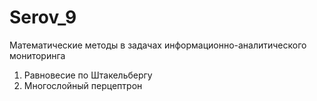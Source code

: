 # Serov_9
Математические методы в задачах информационно-аналитического мониторинга

1. Равновесие по Штакельбергу
2. Многослойный перцептрон
